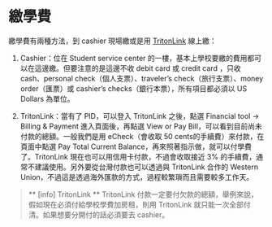 # 繳學費

繳學費有兩種方法，到 cashier 現場繳或是用 [TritonLink](https://act.ucsd.edu/myTritonlink20/display.htm) 線上繳：

1. Cashier：位在 Student service center 的一樓，基本上學校要繳的費用都可以在這邊繳。但要注意的是這邊不收 debit card 或 credit card ，只收 cash、personal check（個人支票）、traveler’s check（旅行支票）、money order（匯票）或 cashier’s checks（銀行本票），所有項目都必須以 US Dollars 為單位。

2. TritonLink：當有了 PID，可以登入 TritonLink 之後，點選 Financial tool → Billing & Payment 進入頁面後，再點選 View or Pay Bill，可以看到目前尚未付款的總額。一般我們是用 eCheck（會收取 50 cents的手續費）來付款，在頁面中點選 Pay Total Current Balance，再來照著指示做，就可以付學費了。TritonLink 現在也可以用信用卡付款，不過會收取接近 3% 的手續費，通常不建議使用。另外要從台灣付款也可以透過與 TritonLink 合作的 Western Union，不過這是透過海外匯款的方式，過程較繁瑣而且需要較多工作天。

> ** [info] TritonLink ** 
> TritonLink 付款一定要付欠款的總額，舉例來說，假如現在必須付給學校學費加房租，則用 TritonLink 就只能一次全部付清。如果想要分開付的話必須要去 cashier。

